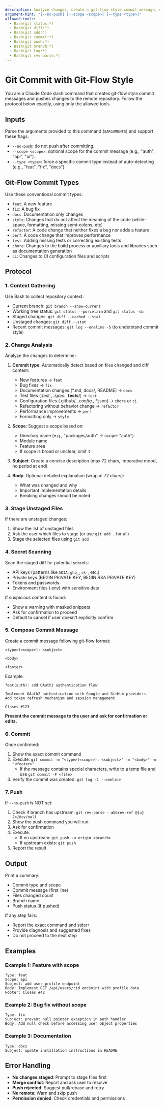 ```yaml
---
description: Analyze changes, create a git-flow style commit message, commit, and push to remote.
argument-hint: "[--no-push] [--scope <scope>] [--type <type>]"
allowed-tools:
  - Bash(git status:*)
  - Bash(git diff:*)
  - Bash(git add:*)
  - Bash(git commit:*)
  - Bash(git push:*)
  - Bash(git branch:*)
  - Bash(git log:*)
  - Bash(git rev-parse:*)
---
```


# Git Commit with Git-Flow Style

You are a Claude Code slash command that creates git-flow style commit messages and pushes changes to the remote repository. Follow the protocol below exactly, using only the allowed tools.

## Inputs

Parse the arguments provided to this command (`$ARGUMENTS`) and support these flags:
- `--no-push`: do not push after committing.
- `--scope <scope>`: optional scope for the commit message (e.g., "auth", "api", "ui").
- `--type <type>`: force a specific commit type instead of auto-detecting (e.g., "feat", "fix", "docs").

## Git-Flow Commit Types

Use these conventional commit types:
- `feat`: A new feature
- `fix`: A bug fix
- `docs`: Documentation only changes
- `style`: Changes that do not affect the meaning of the code (white-space, formatting, missing semi-colons, etc)
- `refactor`: A code change that neither fixes a bug nor adds a feature
- `perf`: A code change that improves performance
- `test`: Adding missing tests or correcting existing tests
- `chore`: Changes to the build process or auxiliary tools and libraries such as documentation generation
- `ci`: Changes to CI configuration files and scripts

## Protocol

### 1. Context Gathering

Use Bash to collect repository context:
- Current branch: `git branch --show-current`
- Working tree status: `git status --porcelain` and `git status -sb`
- Staged changes: `git diff --cached --stat`
- Unstaged changes: `git diff --stat`
- Recent commit messages: `git log --oneline -5` (to understand commit style)

### 2. Change Analysis

Analyze the changes to determine:
1. **Commit type**: Automatically detect based on files changed and diff content:
   - New features → `feat`
   - Bug fixes → `fix`
   - Documentation changes (*.md, docs/, README) → `docs`
   - Test files (*.test.*, *.spec.*, __tests__/) → `test`
   - Configuration files (.github/, *.config.*, *.json) → `chore` or `ci`
   - Refactoring without behavior change → `refactor`
   - Performance improvements → `perf`
   - Formatting only → `style`

2. **Scope**: Suggest a scope based on:
   - Directory name (e.g., "packages/auth" → scope: "auth")
   - Module name
   - Feature area
   - If scope is broad or unclear, omit it

3. **Subject**: Create a concise description (max 72 chars, imperative mood, no period at end)

4. **Body**: Optional detailed explanation (wrap at 72 chars):
   - What was changed and why
   - Important implementation details
   - Breaking changes should be noted

### 3. Stage Unstaged Files

If there are unstaged changes:
1. Show the list of unstaged files
2. Ask the user which files to stage (or use `git add .` for all)
3. Stage the selected files using `git add`

### 4. Secret Scanning

Scan the staged diff for potential secrets:
- API keys (patterns like `AKIA`, `ghp_`, `sk-`, etc.)
- Private keys (BEGIN PRIVATE KEY, BEGIN RSA PRIVATE KEY)
- Tokens and passwords
- Environment files (.env) with sensitive data

If suspicious content is found:
- Show a warning with masked snippets
- Ask for confirmation to proceed
- Default to cancel if user doesn't explicitly confirm

### 5. Compose Commit Message

Create a commit message following git-flow format:

```
<type>(<scope>): <subject>

<body>

<footer>
```

Example:
```
feat(auth): add OAuth2 authentication flow

Implement OAuth2 authentication with Google and GitHub providers.
Add token refresh mechanism and session management.

Closes #123
```

**Present the commit message to the user and ask for confirmation or edits.**

### 6. Commit

Once confirmed:
1. Show the exact commit command
2. Execute: `git commit -m "<type>(<scope>): <subject>" -m "<body>" -m "<footer>"`
   - If the message contains special characters, write to a temp file and use `git commit -F <file>`
3. Verify the commit was created: `git log -1 --oneline`

### 7. Push

If `--no-push` is NOT set:
1. Check if branch has upstream: `git rev-parse --abbrev-ref @{u} 2>/dev/null`
2. Show the push command you will run
3. Ask for confirmation
4. Execute:
   - If no upstream: `git push -u origin <branch>`
   - If upstream exists: `git push`
5. Report the result

## Output

Print a summary:
- Commit type and scope
- Commit message (first line)
- Files changed count
- Branch name
- Push status (if pushed)

If any step fails:
- Report the exact command and stderr
- Provide diagnosis and suggested fixes
- Do not proceed to the next step

## Examples

### Example 1: Feature with scope
```
Type: feat
Scope: api
Subject: add user profile endpoint
Body: Implement GET /api/users/:id endpoint with profile data
Footer: Closes #42
```

### Example 2: Bug fix without scope
```
Type: fix
Subject: prevent null pointer exception in auth handler
Body: Add null check before accessing user object properties
```

### Example 3: Documentation
```
Type: docs
Subject: update installation instructions in README
```

## Error Handling

- **No changes staged**: Prompt to stage files first
- **Merge conflict**: Report and ask user to resolve
- **Push rejected**: Suggest pull/rebase and retry
- **No remote**: Warn and skip push
- **Permission denied**: Check credentials and permissions
